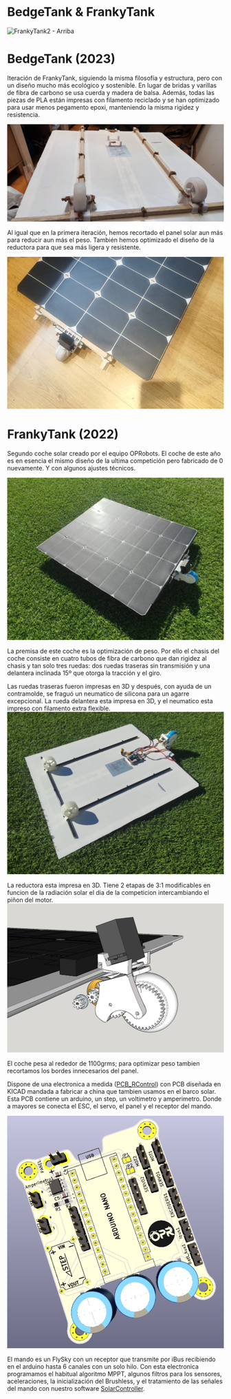 # BedgeTank & FrankyTank
![FrankyTank2 - Arriba](/images/Bedge-FrankyTank.jpg)

# BedgeTank (2023)
Iteración de FrankyTank, siguiendo la misma filosofía y estructura, pero con un diseño mucho más ecológico y sostenible. En lugar de bridas y varillas de fibra de carbono se usa cuerda y madera de balsa. Además, todas las piezas de PLA están impresas con filamento reciclado y se han optimizado para usar menos pegamento epoxi, manteniendo la misma rigidez y resistencia.

![BedgeTank - Abajo](/images/BedgeTank_01.jpeg)

Al igual que en la primera iteración, hemos recortado el panel solar aun más para reducir aun más el peso. También hemos optimizado el diseño de la reductora para que sea más ligera y resistente.

![BedgeTank - Reductora y Placa](/images/BedgeTank_02.jpeg)


# FrankyTank (2022)
Segundo coche solar creado por el equipo OPRobots.
El coche de este año es en esencia el mismo diseño de la ultima competición pero fabricado de 0 nuevamente. Y con algunos ajustes técnicos.

![FrankyTank2 - Arriba](/images/FrankyTank2_01.jpeg)


La premisa de este coche es la optimización de peso. Por ello el chasis del coche consiste en cuatro tubos de fibra de carbono que dan rigidez al chasis y tan solo tres ruedas: dos ruedas traseras sin transmisión y una delantera inclinada 15º que otorga la tracción y el giro.

Las ruedas traseras fueron impresas en 3D y después, con ayuda de un contramolde, se fraguó un neumatico de silicona para un agarre excepcional. La rueda delantera esta impresa en 3D, y el neumatico esta impreso con filamento extra flexible.
![FrankyTank2 - Abajo](/images/FrankyTank2_02.jpeg)

La reductora esta impresa en 3D. Tiene 2 etapas de 3:1 modificables en funcion de la radiación solar el dia de la competicion intercambiando el piñon del motor.
![FrankyTank2 - Reductora](/images/FrankyTank2_reductora.jpeg)

El coche pesa al rededor de 1100grms; para optimizar peso tambien recortamos los bordes innecesarios del panel.

Dispone de una electronica a medida ([PCB_RControl](https://github.com/OPRobots/PCB_RControl)) con PCB diseñada en KICAD mandada a fabricar a china que tambien usamos en el barco solar. Esta PCB contiene un arduino, un step, un voltimetro y amperimetro. Donde a mayores se conecta el ESC, el servo, el panel y el receptor del mando.

![FrankyTank2 - PCB Custom](/images/PCB_RContro_imagen.png)

El mando es un FlySky con un receptor que transmite por iBus recibiendo en el arduino hasta 6 canales con un solo hilo.
Con esta electronica programamos el habitual algoritmo MPPT, algunos filtros para los sensores, aceleraciones, la inicialización del Brushless, y el tratamiento de las señales del mando con nuestro software [SolarController](https://github.com/OPRobots/SolarController).
